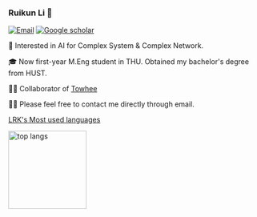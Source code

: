 ### Ruikun Li 👋

[![Email](https://img.shields.io/badge/-lirk612@gmail.com-yellowgreen?style=flat-square&labelColor=grey&logo=Gmail&logoColor=white&link=mailto:lirk612@gmail.com)](mailto:lirk612@gmail.com) [![Google scholar](https://img.shields.io/badge/Google-Scholar-yellow)](https://scholar.google.com.hk/citations?user=KR8SqY0AAAAJ&hl=zh-CN&oi=ao)

:rocket: Interested in AI for Complex System & Complex Network.

:mortar_board: Now first-year M.Eng student in THU. Obtained my bachelor's degree from HUST.

🧑‍💻 Collaborator of [Towhee](https://github.com/towhee-io/towhee)

💞💬 Please feel free to contact me directly through email.

[LRK's Most used languages](https://github-readme-stats.vercel.app/api/top-langs?username=lrk612&show_icons=true&count_private=true&theme=gotham)

<a href="https://github.com/RangiLyu?tab=repositories"><img src="https://github-readme-stats.anuraghazra1.vercel.app/api/top-langs/?username=RangiLyu&theme=vue&layout=compact" alt="top langs" height="156"/></a></p>

<!--
**lrk612/lrk612** is a ✨ _special_ ✨ repository because its `README.md` (this file) appears on your GitHub profile.

Here are some ideas to get you started:

- 🔭 I’m currently working on ...
- 🌱 I’m currently learning ...
- 👯 I’m looking to collaborate on ...
- 🤔 I’m looking for help with ...
- 💬 Ask me about ...
- 📫 How to reach me: ...
- 😄 Pronouns: ...
- ⚡ Fun fact: ...
-->
